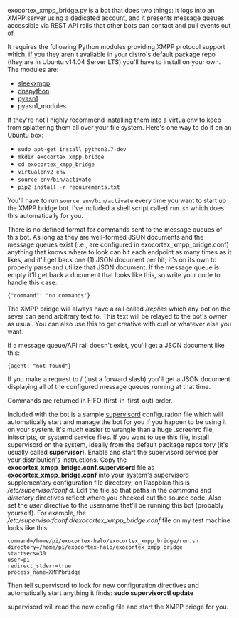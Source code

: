 exocortex_xmpp_bridge.py is a bot that does two things: It logs into an XMPP server using a dedicated account, and it presents message queues accessible via REST API rails that other bots can contact and pull events out of.

It requires the following Python modules providing XMPP protocol support which, if you they aren't available in your distro's default package repo (they are in Ubuntu v14.04 Server LTS) you'll have to install on your own.  The modules are:

* [sleekxmpp](https://github.com/fritzy/SleekXMPP)
* [dnspython](http://www.dnspython.org/)
* [pyasn1](https://github.com/etingof/pyasn1)
* pyasn1_modules

If they're not I highly recommend installing them into a virtualenv to keep from splattering them all over your file system.  Here's one way to do it on an Ubuntu box:

* `sudo apt-get install python2.7-dev`
* `mkdir exocortex_xmpp_bridge`
* `cd exocortex_xmpp_bridge`
* `virtualenv2 env`
* `source env/bin/activate`
* `pip2 install -r requirements.txt`

You'll have to run `source env/bin/activate` every time you want to start up the XMPP bridge bot.  I've included a shell script called `run.sh` which does this automatically for you.

There is no defined format for commands sent to the message queues of this bot.  As long as they are well-formed JSON documents and the message queues exist (i.e., are configured in exocortex_xmpp_bridge.conf) anything that knows where to look can hit each endpoint as many times as it likes, and it'll get back one (1) JSON document per hit; it's on its own to properly parse and utilize that JSON document.  If the message queue is empty it'll get back a document that looks like this, so write your code to handle this case:

```
{"command": "no commands"}
```

The XMPP bridge will always have a rail called */replies* which any bot on the sever can send arbitrary text to.  This text will be relayed to the bot's owner as usual.  You can also use this to get creative with curl or whatever else you want.

If a message queue/API rail doesn't exist, you'll get a JSON document like this:

```
{agent: "not found"}
```

If you make a request to / (just a forward slash) you'll get a JSON document displaying all of the configured message queues running at that time.

Commands are returned in FIFO (first-in-first-out) order.

Included with the bot is a sample [supervisord](http://supervisord.org/) configuration file which will automatically start and manage the bot for you if you happen to be using it on your system.  It's much easier to wrangle than a huge .screenrc file, initscripts, or systemd service files.  If you want to use this file, install supervisord on the system, ideally from the default package repository (it's usually called **supervisor**).  Enable and start the supervisord service per your distribution's instructions.  Copy the **exocortex_xmpp_bridge.conf.supervisord** file as **exocortex_xmpp_bridge.conf** into your system's supervisord supplementary configuration file directory; on Raspbian this is */etc/supervisor/conf.d*.  Edit the file so that paths in the *command* and *directory* directives reflect where you checked out the source code.  Also set the *user* directive to the username that'll be running this bot (probably yourself).  For example, the */etc/supervisor/conf.d/exocortex_xmpp_bridge.conf* file on my test machine looks like this:

```[program:XMPPbridge]
command=/home/pi/exocortex-halo/exocortex_xmpp_bridge/run.sh
directory=/home/pi/exocortex-halo/exocortex_xmpp_bridge
startsecs=30
user=pi
redirect_stderr=true
process_name=XMPPbridge
```

Then tell supervisord to look for new configuration directives and automatically start anything it finds: **sudo supervisorctl update**

supervisord will read the new config file and start the XMPP bridge for you.
